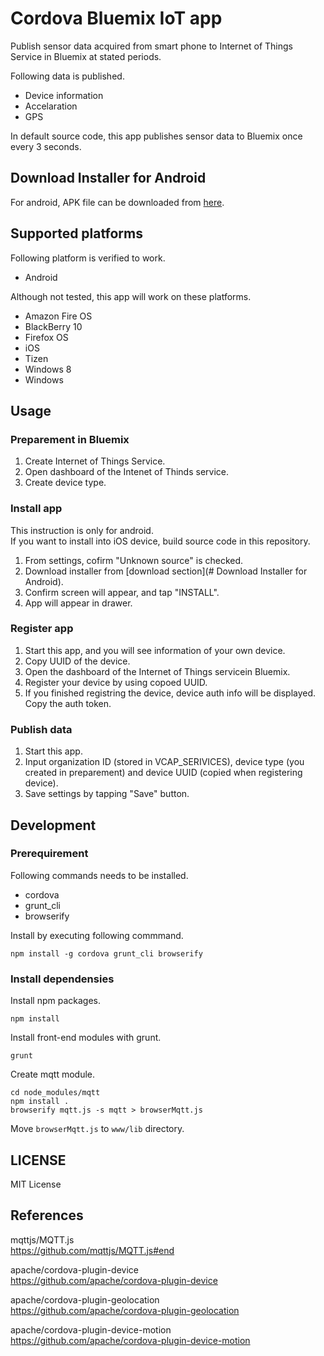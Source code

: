 # Cordova Bluemix IoT app

Publish sensor data acquired from smart phone to Internet of Things Service in Bluemix at stated periods.

Following data is published.

* Device information
* Accelaration
* GPS

In default source code, this app publishes sensor data to Bluemix once every 3 seconds.


## Download Installer for Android

For android, APK file can be downloaded from [here](docs/cordova-sensor.apk).


## Supported platforms

Following platform is verified to work.

* Android

Although not tested, this app will work on these platforms.

* Amazon Fire OS
* BlackBerry 10
* Firefox OS
* iOS
* Tizen
* Windows 8
* Windows


## Usage

### Preparement in Bluemix

1. Create Internet of Things Service.
2. Open dashboard of the Intenet of Thinds service.
3. Create device type.

### Install app

This instruction is only for android.  
If you want to install into iOS device, build source code in this repository.

1. From settings, cofirm "Unknown source" is checked.
2. Download installer from [download section](# Download Installer for Android).
3. Confirm screen will appear, and tap "INSTALL".
4. App will appear in drawer.

### Register app

1. Start this app, and you will see information of your own device.
2. Copy UUID of the device.
3. Open the dashboard of the Internet of Things servicein Bluemix.
4. Register your device by using copoed UUID.
5. If you finished registring the device, device auth info will be displayed. Copy the auth token.

### Publish data

1. Start this app.
2. Input organization ID (stored in VCAP_SERIVICES), device type (you created in preparement) and device UUID (copied when registering device).
3. Save settings by tapping "Save" button.


## Development

### Prerequirement

Following commands needs to be installed.

* cordova
* grunt_cli
* browserify

Install by executing following commmand.

```
npm install -g cordova grunt_cli browserify
```

### Install dependensies

Install npm packages.

```
npm install
```

Install front-end modules with grunt.

```
grunt
```

Create mqtt module.

```
cd node_modules/mqtt
npm install .
browserify mqtt.js -s mqtt > browserMqtt.js
```

Move `browserMqtt.js` to `www/lib` directory.

## LICENSE

MIT License


## References

mqttjs/MQTT.js  
https://github.com/mqttjs/MQTT.js#end

apache/cordova-plugin-device  
https://github.com/apache/cordova-plugin-device

apache/cordova-plugin-geolocation  
https://github.com/apache/cordova-plugin-geolocation

apache/cordova-plugin-device-motion  
https://github.com/apache/cordova-plugin-device-motion
